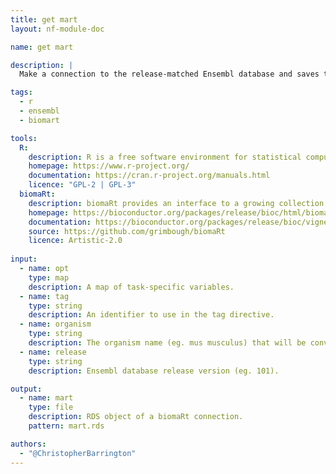 ```yaml
---
title: get mart
layout: nf-module-doc

name: get mart

description: |
  Make a connection to the release-matched Ensembl database and saves the object as an RDS file.

tags:
  - r
  - ensembl
  - biomart

tools:
  R:
    description: R is a free software environment for statistical computing and graphics.
    homepage: https://www.r-project.org/
    documentation: https://cran.r-project.org/manuals.html
    licence: "GPL-2 | GPL-3"
  biomaRt:
    description: biomaRt provides an interface to a growing collection of databases implementing the BioMart software suite.
    homepage: https://bioconductor.org/packages/release/bioc/html/biomaRt.html
    documentation: https://bioconductor.org/packages/release/bioc/vignettes/biomaRt/inst/doc/accessing_ensembl.html
    source: https://github.com/grimbough/biomaRt
    licence: Artistic-2.0
 
input:
  - name: opt
    type: map
    description: A map of task-specific variables.
  - name: tag
    type: string
    description: An identifier to use in the tag directive.
  - name: organism
    type: string
    description: The organism name (eg. mus musculus) that will be converted to an Ensembl species (eg. mmusculus).
  - name: release
    type: string
    description: Ensembl database release version (eg. 101).

output:
  - name: mart
    type: file
    description: RDS object of a biomaRt connection.
    pattern: mart.rds

authors:
  - "@ChristopherBarrington"
---
```

